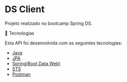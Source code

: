 # DS Client
Projeto realizado no bootcamp Spring DS.


🚀 Tecnologias

Esta API foi desenvolvida com as seguintes tecnologias:

-  [Java](https://www.java.com/pt_BR/)
-  [JPA](https://www.devmedia.com.br/introducao-a-jpa-java-persistence-api/28173)
-  [Spring(Boot,Data,Web)](https://spring.io/projects/spring-framework)
-  [STS](https://spring.io/tools)
-  [Postman](https://www.postman.com/)




